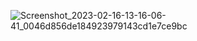 ![Screenshot_2023-02-16-13-16-06-41_0046d856de184923979143cd1e7ce9bc](https://user-images.githubusercontent.com/92065925/219386989-bef20704-b0d2-42d1-8696-13167d771059.jpg)
